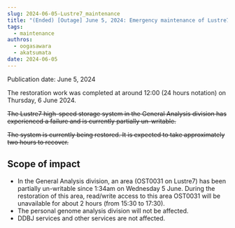 ```yaml
---
slug: 2024-06-05-Lustre7_maintenance
title: "(Ended) [Outage] June 5, 2024: Emergency maintenance of Lustre7"
tags:
  - maintenance
authros:
  - oogasawara
  - akatsumata
date: 2024-06-05
---
```


Publication date: June 5, 2024


The restoration work was completed at around 12:00 (24 hours notation) on Thursday, 6 June 2024.


~~The Lustre7 high-speed storage system in the General Analysis division has experienced a failure and is currently partially un-writable.~~

~~The system is currently being restored. It is expected to take approximately two hours to recover.~~


## Scope of impact

- In the General Analysis division, an area (OST0031 on Lustre7) has been partially un-writable since 1:34am on Wednesday 5 June. During the restoration of this area, read/write access to this area OST0031 will be unavailable for about 2 hours (from 15:30 to 17:30).
- The personal genome analysis division will not be affected.
- DDBJ services and other services are not affected.
